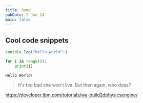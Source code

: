 ```yaml
---
title: Dump
pubDate: 2 Jan 24
main: false
---
```

## Cool code snippets

```javascript
console.log("hello world"!)
```

```python
for i in range(5):
    print(i)
```

`Hello World!`

> It's too bad she won't live. But then again, who does?

https://developer.ibm.com/tutorials/wa-build2dphysicsengine/
